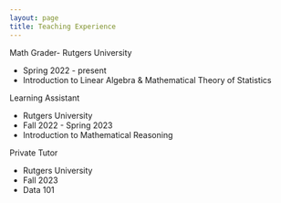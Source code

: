 ```yaml
---
layout: page
title: Teaching Experience
---
```


Math Grader- Rutgers University
- Spring 2022 - present
- Introduction to Linear Algebra & Mathematical Theory of Statistics

Learning Assistant
- Rutgers University
- Fall 2022 - Spring 2023
- Introduction to Mathematical Reasoning

Private Tutor
- Rutgers University
- Fall 2023
- Data 101
